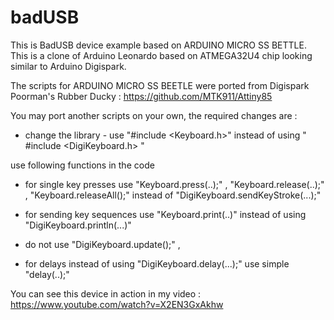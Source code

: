 # badUSB
This is BadUSB device example based on ARDUINO MICRO SS BETTLE. This is a clone of Arduino Leonardo based on ATMEGA32U4 chip looking similar to Arduino Digispark.

The scripts for ARDUINO MICRO SS BEETLE were ported from Digispark Poorman's Rubber Ducky : https://github.com/MTK911/Attiny85

You may port another scripts on your own, the required changes are :

- change the library - use  "#include <Keyboard.h>"  instead of using " #include <DigiKeyboard.h> "

use following functions in the code

- for single key presses use "Keyboard.press(..);" , "Keyboard.release(..);" , "Keyboard.releaseAll();"  instead of "DigiKeyboard.sendKeyStroke(...);"

- for sending key sequences use "Keyboard.print(..)"  instead of using "DigiKeyboard.println(...)"

- do not use "DigiKeyboard.update();" , 

- for delays instead of using "DigiKeyboard.delay(...);"  use simple "delay(..);" 


You can see this device in action in my video : https://www.youtube.com/watch?v=X2EN3GxAkhw


